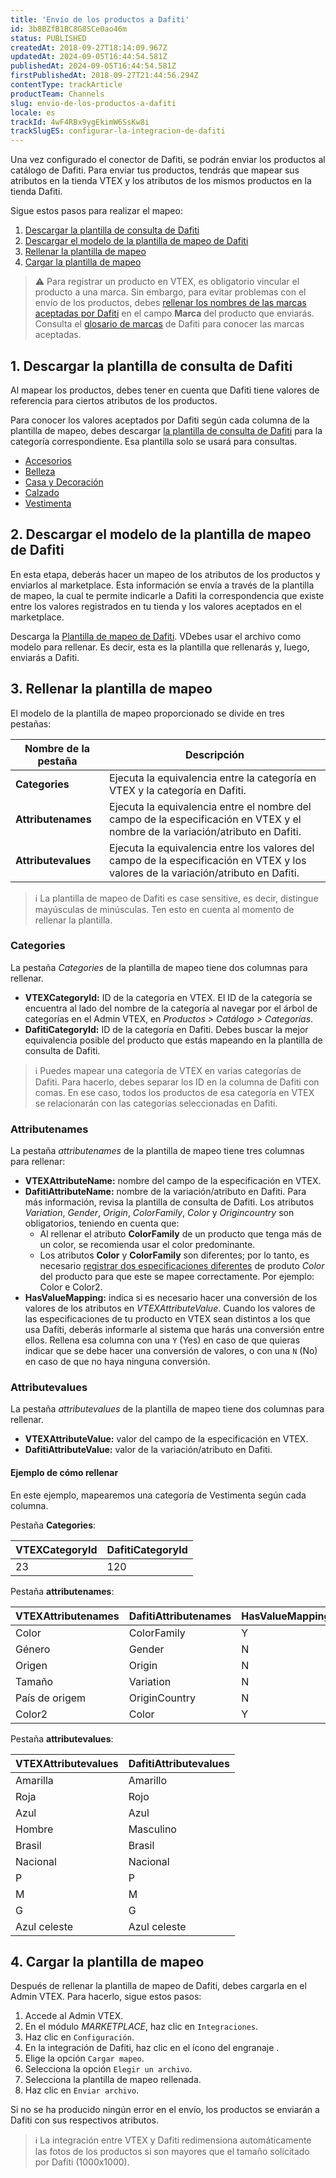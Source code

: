 ```yaml
---
title: 'Envío de los productos a Dafiti'
id: 3b8BZfB1BC8G8SCe0ao46m
status: PUBLISHED
createdAt: 2018-09-27T18:14:09.967Z
updatedAt: 2024-09-05T16:44:54.581Z
publishedAt: 2024-09-05T16:44:54.581Z
firstPublishedAt: 2018-09-27T21:44:56.294Z
contentType: trackArticle
productTeam: Channels
slug: envio-de-los-productos-a-dafiti
locale: es
trackId: 4wF4RBx9ygEkimW6SsKw8i
trackSlugES: configurar-la-integracion-de-dafiti
---
```


Una vez configurado el conector de Dafiti, se podrán enviar los productos al catálogo de Dafiti. Para enviar tus productos, tendrás que mapear sus atributos en la tienda VTEX y los atributos de los mismos productos en la tienda Dafiti. 

Sigue estos pasos para realizar el mapeo:

1. [Descargar la plantilla de consulta de Dafiti](#1-descargar-la-plantilla-de-consulta-de-dafiti)
2. [Descargar el modelo de la plantilla de mapeo de Dafiti](#2-descargar-el-modelo-de-la-plantilla-de-mapeo-de-dafiti)
3. [Rellenar la plantilla de mapeo](#3-rellenar-la-plantilla-de-mapeo)
4. [Cargar la plantilla de mapeo](#4-cargar-la-plantilla-de-mapeo)

>⚠️ Para registrar un producto en VTEX, es obligatorio vincular el producto a una marca. Sin embargo, para evitar problemas con el envío de los productos, debes [ rellenar los nombres de las marcas aceptadas por Dafiti](https://help.vtex.com/es/tutorial/campos-de-cadastro-de-produto--4dYXWIK3zyS8IceKkQseke) en el campo **Marca** del producto que enviarás. Consulta el [glosario de marcas](https://www.dafiti.com.co/marcas/) de Dafiti para conocer las marcas aceptadas.

## 1. Descargar la plantilla de consulta de Dafiti

Al mapear los productos, debes tener en cuenta que Dafiti tiene valores de referencia para ciertos atributos de los productos.

Para conocer los valores aceptados por Dafiti según cada columna de la plantilla de mapeo, debes descargar [la plantilla de consulta de Dafiti](//assets.ctfassets.net/alneenqid6w5/4bNMTdmnYeqwt3n2YJzOEi/69ed2fa3fcca285c92b0643f1fb62dac/category_tree_export_2021-12-20_16-10-17.xlsx) para la categoría correspondiente. Esa plantilla solo se usará para consultas.

- [Accesorios](//assets.ctfassets.net/alneenqid6w5/6Nlsbzz25DTtOQRaT4yp3d/ee511056fab51d837f8693abf22c4b5c/Acess_rios_-_ProductCreationTemplate_2022-02-11_143128.xlsx)
- [Belleza](//assets.ctfassets.net/alneenqid6w5/42GvRkF1nZrJbMoxD1mly8/0a4b6e317acc09450f2eb9470c1dc3de/Beleza_-_ProductCreationTemplate_2022-02-11_143141.xlsx)
- [Casa y Decoración](//assets.ctfassets.net/alneenqid6w5/OfvpU27CFbz3LHImodcg4/6beb7f56575c5ed7421ac79386166461/Home_e_Decor_-_ProductCreationTemplate_2022-02-11_143139.xlsx)
- [Calzado](//assets.ctfassets.net/alneenqid6w5/3j3VR4yJYaDtts0TD5MuVg/f255695aa97498c421d7ec7a874f861b/Cal_ados_-_ProductCreationTemplate_2022-02-11_143135.xlsx)
- [Vestimenta](//assets.ctfassets.net/alneenqid6w5/2vJxX6Q97oGwgwv0HcRCES/1ed548da66ffe9eeb819ac09fbcef24d/Vestu_rio_-_ProductCreationTemplate_2022-02-11_143133.xlsx)

## 2. Descargar el modelo de la plantilla de mapeo de Dafiti

En esta etapa, deberás hacer un mapeo de los atributos de los productos y enviarlos al marketplace. Esta información se envía a través de la plantilla de mapeo, la cual te permite indicarle a Dafiti la correspondencia que existe entre los valores registrados en tu tienda y los valores aceptados en el marketplace.

Descarga la [Plantilla de mapeo de Dafiti](//assets.ctfassets.net/alneenqid6w5/3R1asJS7fJ9mnTJwjuXcSE/de4bb24256247054bef8b7bf9fe42a51/Model_New_Mapping_Dafiti.xlsx). VDebes usar el archivo como modelo para rellenar. Es decir, esta es la plantilla que rellenarás y, luego, enviarás a Dafiti.

## 3. Rellenar la plantilla de mapeo

El modelo de la plantilla de mapeo proporcionado se divide en tres pestañas:

| **Nombre de la pestaña** | **Descripción** | 
| ---------- | ---------- | 
| **Categories** | Ejecuta la equivalencia entre la categoría en VTEX y la categoría en Dafiti. |
| **Attributenames** | Ejecuta la equivalencia entre el nombre del campo de la especificación en VTEX y el nombre de la variación/atributo en Dafiti. |
| **Attributevalues** | Ejecuta la equivalencia entre los valores del campo de la especificación en VTEX y los valores de la variación/atributo en Dafiti. |

>ℹ️ La plantilla de mapeo de Dafiti es case sensitive, es decir, distingue mayúsculas de minúsculas. Ten esto en cuenta al momento de rellenar la plantilla.

### Categories

La pestaña *Categories* de la plantilla de mapeo tiene dos columnas para rellenar.

- **VTEXCategoryId:** ID de la categoría en VTEX. El ID de la categoría se encuentra al lado del nombre de la categoría al navegar por el árbol de categorías en el Admin VTEX, en *Productos > Catálogo > Categorías*.
- **DafitiCategoryId:**  ID de la categoría en Dafiti. Debes buscar la mejor equivalencia posible del producto que estás mapeando en la plantilla de consulta de Dafiti.

>ℹ️ Puedes mapear una categoría de VTEX en varias categorías de Dafiti. Para hacerlo, debes separar los ID en la columna de Dafiti con comas. En ese caso, todos los productos de esa categoría en VTEX se relacionarán con las categorías seleccionadas en Dafiti.

### Attributenames

La pestaña *attributenames* de la plantilla de mapeo tiene tres columnas para rellenar:

- **VTEXAttributeName:** nombre del campo de la especificación en VTEX.
- **DafitiAttributeName:**  nombre de la variación/atributo en Dafiti.
    Para más información, revisa la plantilla de consulta de Dafiti. Los atributos *Variation*, *Gender*, *Origin*, *ColorFamily*, *Color* y *Origincountry* son obligatorios, teniendo en cuenta que:
    - Al rellenar el atributo **ColorFamily** de un producto que tenga más de un color, se recomienda usar el color predominante.
    - Los atributos **Color** y **ColorFamily** son diferentes; por lo tanto, es necesario [registrar dos especificaciones diferentes](https://help.vtex.com/pt/tracks/catalogo-101--5AF0XfnjfWeopIFBgs3LIQ/4fcdmJzQ6QYA9zWf3bLWin) de produto *Color* del producto para que este se mapee correctamente. Por ejemplo: Color e Color2.
- **HasValueMapping:** indica si es necesario hacer una conversión de los valores de los atributos en *VTEXAttributeValue*. Cuando los valores de las especificaciones de tu producto en VTEX sean distintos a los que usa Dafiti, deberás informarle al sistema que harás una conversión entre ellos. Rellena esa columna con una `Y` (Yes) en caso de que quieras indicar que se debe hacer una conversión de valores, o con una `N` (No) en caso de que no haya ninguna conversión.

### Attributevalues

La pestaña *attributevalues* de la plantilla de mapeo tiene dos columnas para rellenar.

- **VTEXAttributeValue:** valor del campo de la especificación en VTEX.
- **DafitiAttributeValue:** valor de la variación/atributo en Dafiti.

#### Ejemplo de cómo rellenar

En este ejemplo, mapearemos una categoría de Vestimenta según cada columna.

Pestaña **Categories**:

| **VTEXCategoryId** | **DafitiCategoryId** | 
| ---------- | ---------- |
| 23 | 120 | 

Pestaña **attributenames**:

| **VTEXAttributenames** | **DafitiAttributenames** | **HasValueMapping** |
| ---------- | ---------- | ---------- |
| Color | ColorFamily | Y |
| Género | Gender | N |
| Origen | Origin | N |
| Tamaño | Variation | N |
| País de origem | OriginCountry | N |
| Color2 | Color | Y |

Pestaña **attributevalues**:

| **VTEXAttributevalues** | **DafitiAttributevalues** |
| ---------- | ---------- | 
| Amarilla | Amarillo |
| Roja | Rojo |
| Azul | Azul |
| Hombre | Masculino |
| Brasil | Brasil |
| Nacional | Nacional |
| P | P |
| M | M |
| G | G |
| Azul celeste | Azul celeste |

## 4. Cargar la plantilla de mapeo

Después de rellenar la plantilla de mapeo de Dafiti, debes cargarla en el Admin VTEX. Para hacerlo, sigue estos pasos:  

1. Accede al Admin VTEX.
2. En el módulo _MARKETPLACE_, haz clic en `Integraciones`.
3. Haz clic en `Configuración`.
4. En la integración de Dafiti, haz clic en el ícono del engranaje <i class="fas fa-cog"></i>.  
5. Elige la opción `Cargar mapeo`.
6. Selecciona la opción `Elegir un archivo`.
7. Selecciona la plantilla de mapeo rellenada.
8. Haz clic en `Enviar archivo`.

Si no se ha producido ningún error en el envío, los productos se enviarán a Dafiti con sus respectivos atributos.

>ℹ️ La integración entre VTEX y Dafiti redimensiona automáticamente las fotos de los productos si son mayores que el tamaño solicitado por Dafiti (1000x1000).
